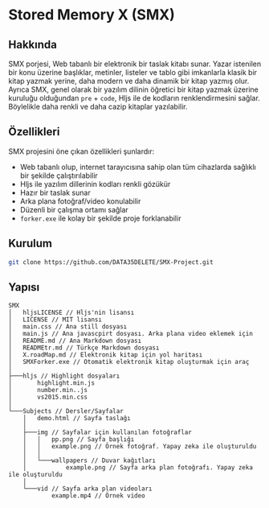 # Stored Memory X (SMX)

## Hakkında

SMX porjesi, Web tabanlı bir elektronik bir taslak kitabı sunar. Yazar istenilen bir konu üzerine başlıklar, metinler, listeler ve tablo gibi imkanlarla klasik bir kitap yazmak yerine, daha modern ve daha dinamik bir kitap yazmış olur. Ayrıca SMX, genel olarak bir yazılım dilinin öğretici bir kitap yazmak üzerine kuruluğu olduğundan `pre` + `code`, Hljs ile de kodların renklendirmesini sağlar. Böylelikle daha renkli ve daha cazip kitaplar yazılabilir.

## Özellikleri

SMX projesini öne çıkan özellikleri şunlardır:

- Web tabanlı olup, internet tarayıcısına sahip olan tüm cihazlarda sağlıklı bir şekilde çalıştırılabilir
- Hljs ile yazılım dillerinin kodları renkli gözükür
- Hazır bir taslak sunar
- Arka plana fotoğraf/video konulabilir
- Düzenli bir çalışma ortamı sağlar
- `forker.exe` ile kolay bir şekilde proje forklanabilir

## Kurulum

```bash
git clone https://github.com/DATA35DELETE/SMX-Project.git
```

## Yapısı

```stylus
SMX
│   hljsLICENSE // Hljs'nin lisansı
│   LICENSE // MIT lisansı
│   main.css // Ana still dosyası
│   main.js // Ana javascpirt dosyası. Arka plana video eklemek için
│   README.md // Ana Markdown dosyası
│   READMEtr.md // Türkçe Markdown dosyası
│   X.roadMap.md // Elektronik kitap için yol haritası
│   SMXForker.exe // Otomatik elektronik kitap oluşturmak için araç
│
├───hljs // Highlight dosyaları
│       highlight.min.js
│       number.min..js
│       vs2015.min.css
│
└───Subjects // Dersler/Sayfalar
    │   demo.html // Sayfa taslağı
    │
    ├───img // Sayfalar için kullanılan fotoğraflar
    │   │   pp.png // Sayfa başlığı
    │   │   example.png // Örnek fotoğraf. Yapay zeka ile oluşturuldu
    │   │
    │   └───wallpapers // Duvar kağıtları
    │           example.png // Sayfa arka plan fotoğrafı. Yapay zeka ile oluşturuldu
    │
    └───vid // Sayfa arka plan videoları
            example.mp4 // Örnek video
```
